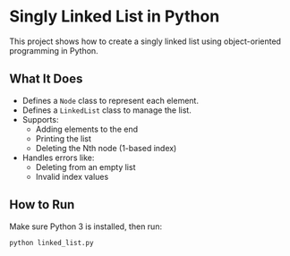 # Singly Linked List in Python

This project shows how to create a singly linked list using object-oriented programming in Python.

## What It Does

- Defines a `Node` class to represent each element.
- Defines a `LinkedList` class to manage the list.
- Supports:
  - Adding elements to the end
  - Printing the list
  - Deleting the Nth node (1-based index)
- Handles errors like:
  - Deleting from an empty list
  - Invalid index values

## How to Run

Make sure Python 3 is installed, then run:

```bash
python linked_list.py
